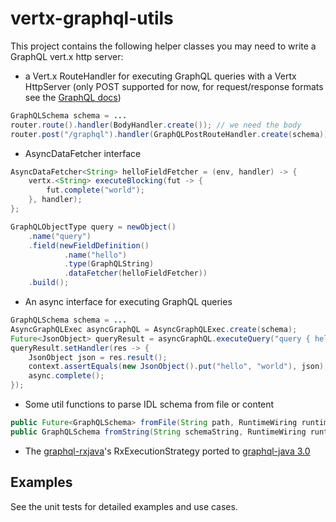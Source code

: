# vertx-graphql-utils

This project contains the following helper classes you may need to write a GraphQL vert.x http server:

 - a Vert.x RouteHandler for executing GraphQL queries with a Vertx HttpServer (only POST supported for now, for request/response formats see the [GraphQL docs](http://graphql.org/learn/serving-over-http/))
 
 
```java
GraphQLSchema schema = ...
router.route().handler(BodyHandler.create()); // we need the body
router.post("/graphql").handler(GraphQLPostRouteHandler.create(schema));
```

 - AsyncDataFetcher interface


```java
AsyncDataFetcher<String> helloFieldFetcher = (env, handler) -> {
	vertx.<String> executeBlocking(fut -> {
		fut.complete("world");
	}, handler);
};

GraphQLObjectType query = newObject()
    .name("query")
    .field(newFieldDefinition()
            .name("hello")
            .type(GraphQLString)
            .dataFetcher(helloFieldFetcher))
    .build(); 
```
 
 - An async interface for executing GraphQL queries
 
```java
GraphQLSchema schema = ...
AsyncGraphQLExec asyncGraphQL = AsyncGraphQLExec.create(schema);
Future<JsonObject> queryResult = asyncGraphQL.executeQuery("query { hello }", null, null, null); // query, operationName, context, variables
queryResult.setHandler(res -> {
	JsonObject json = res.result();
	context.assertEquals(new JsonObject().put("hello", "world"), json);
	async.complete();
}); 
```
 
 - Some util functions to parse IDL schema from file or content
 
 ```java
public Future<GraphQLSchema> fromFile(String path, RuntimeWiring runtimeWiring);
public GraphQLSchema fromString(String schemaString, RuntimeWiring runtimeWiring);
  ```
 
 - The [graphql-rxjava](https://github.com/nfl/graphql-rxjava)'s RxExecutionStrategy ported to [graphql-java 3.0](https://github.com/tibor-kocsis/graphql-rxjava) 

## Examples

See the unit tests for detailed examples and use cases.

 